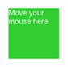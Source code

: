 <style>
  .hover{
  width: 100px;
  height: 100px;
  background-color:limegreen;
  color: white;
  }
  .hover:hover{
  background-color: crimson;
  width: 150px;
  height:150px;
  }
  </style>
  <div class="hover"> Move your mouse here</div>
